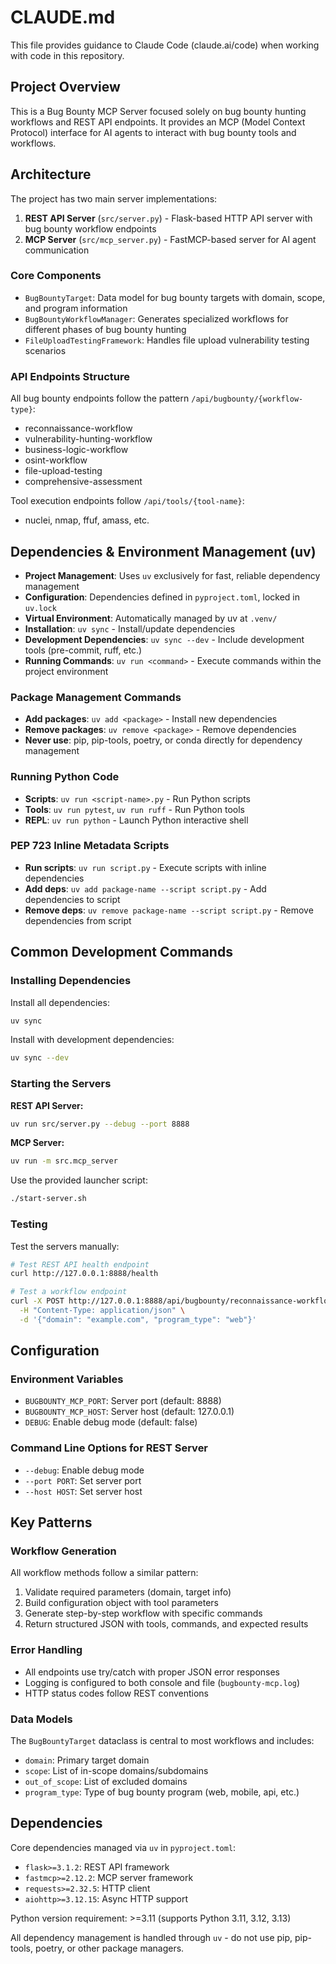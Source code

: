 # CLAUDE.md

This file provides guidance to Claude Code (claude.ai/code) when working with code in this repository.

## Project Overview

This is a Bug Bounty MCP Server focused solely on bug bounty hunting workflows and REST API endpoints. It provides an MCP (Model Context Protocol) interface for AI agents to interact with bug bounty tools and workflows.

## Architecture

The project has two main server implementations:

1. **REST API Server** (`src/server.py`) - Flask-based HTTP API server with bug bounty workflow endpoints
2. **MCP Server** (`src/mcp_server.py`) - FastMCP-based server for AI agent communication

### Core Components

- `BugBountyTarget`: Data model for bug bounty targets with domain, scope, and program information
- `BugBountyWorkflowManager`: Generates specialized workflows for different phases of bug bounty hunting
- `FileUploadTestingFramework`: Handles file upload vulnerability testing scenarios

### API Endpoints Structure

All bug bounty endpoints follow the pattern `/api/bugbounty/{workflow-type}`:
- reconnaissance-workflow
- vulnerability-hunting-workflow  
- business-logic-workflow
- osint-workflow
- file-upload-testing
- comprehensive-assessment

Tool execution endpoints follow `/api/tools/{tool-name}`:
- nuclei, nmap, ffuf, amass, etc.

## Dependencies & Environment Management (uv)
- **Project Management**: Uses `uv` exclusively for fast, reliable dependency management
- **Configuration**: Dependencies defined in `pyproject.toml`, locked in `uv.lock`
- **Virtual Environment**: Automatically managed by uv at `.venv/`
- **Installation**: `uv sync` - Install/update dependencies
- **Development Dependencies**: `uv sync --dev` - Include development tools (pre-commit, ruff, etc.)
- **Running Commands**: `uv run <command>` - Execute commands within the project environment

### Package Management Commands
- **Add packages**: `uv add <package>` - Install new dependencies
- **Remove packages**: `uv remove <package>` - Remove dependencies
- **Never use**: pip, pip-tools, poetry, or conda directly for dependency management

### Running Python Code
- **Scripts**: `uv run <script-name>.py` - Run Python scripts
- **Tools**: `uv run pytest`, `uv run ruff` - Run Python tools
- **REPL**: `uv run python` - Launch Python interactive shell

### PEP 723 Inline Metadata Scripts
- **Run scripts**: `uv run script.py` - Execute scripts with inline dependencies
- **Add deps**: `uv add package-name --script script.py` - Add dependencies to script
- **Remove deps**: `uv remove package-name --script script.py` - Remove dependencies from script

## Common Development Commands

### Installing Dependencies

Install all dependencies:
```bash
uv sync
```

Install with development dependencies:
```bash
uv sync --dev
```

### Starting the Servers

**REST API Server:**
```bash
uv run src/server.py --debug --port 8888
```

**MCP Server:**
```bash
uv run -m src.mcp_server
```

Use the provided launcher script:
```bash
./start-server.sh
```

### Testing

Test the servers manually:
```bash
# Test REST API health endpoint
curl http://127.0.0.1:8888/health

# Test a workflow endpoint
curl -X POST http://127.0.0.1:8888/api/bugbounty/reconnaissance-workflow \
  -H "Content-Type: application/json" \
  -d '{"domain": "example.com", "program_type": "web"}'
```

## Configuration

### Environment Variables
- `BUGBOUNTY_MCP_PORT`: Server port (default: 8888)
- `BUGBOUNTY_MCP_HOST`: Server host (default: 127.0.0.1)  
- `DEBUG`: Enable debug mode (default: false)

### Command Line Options for REST Server
- `--debug`: Enable debug mode
- `--port PORT`: Set server port
- `--host HOST`: Set server host

## Key Patterns

### Workflow Generation
All workflow methods follow a similar pattern:
1. Validate required parameters (domain, target info)
2. Build configuration object with tool parameters
3. Generate step-by-step workflow with specific commands
4. Return structured JSON with tools, commands, and expected results

### Error Handling  
- All endpoints use try/catch with proper JSON error responses
- Logging is configured to both console and file (`bugbounty-mcp.log`)
- HTTP status codes follow REST conventions

### Data Models
The `BugBountyTarget` dataclass is central to most workflows and includes:
- `domain`: Primary target domain
- `scope`: List of in-scope domains/subdomains
- `out_of_scope`: List of excluded domains
- `program_type`: Type of bug bounty program (web, mobile, api, etc.)

## Dependencies

Core dependencies managed via `uv` in `pyproject.toml`:
- `flask>=3.1.2`: REST API framework
- `fastmcp>=2.12.2`: MCP server framework  
- `requests>=2.32.5`: HTTP client
- `aiohttp>=3.12.15`: Async HTTP support

Python version requirement: >=3.11 (supports Python 3.11, 3.12, 3.13)

All dependency management is handled through `uv` - do not use pip, pip-tools, poetry, or other package managers.